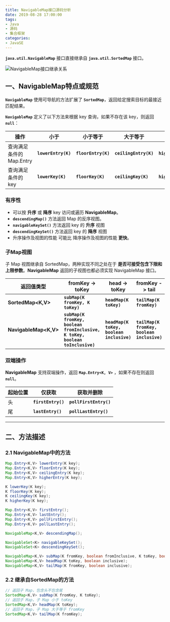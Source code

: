 ```yaml
---
title: NavigableMap接口源码分析
date: 2019-08-28 17:00:00
tags:
- Java
- 源码
- 集合框架
categories:
- JavaSE
---
```


**`java.util.NavigableMap`** 接口直接继承自 **`java.util.SortedMap`** 接口。

![NavigableMap接口继承关系](/images/javase/NavigableMap-source-analysis/NavigableMap1.png "NavigableMap接口继承关系")

<!-- more -->

## 一、NavigableMap特点或规范

**`NavigableMap`** 使用可导航的方法扩展了 **`SortedMap`**，返回给定搜索目标的最接近匹配结果。

**`NavigableMap`** 定义了以下方法来根据 key 查询，如果不存在该 key，则返回 **`null`**：

| 操作 | 小于 | 小于等于 | 大于等于 | 大于 |
| --- | --- | --- | --- | --- |
| 查询满足条件的 Map.Entry | **`lowerEntry(K)`** | **`floorEntry(K)`** | **`ceilingEntry(K)`** | **`higherEntry(K)`** |
| 查询满足条件的 key | **`lowerKey(K)`** | **`floorKey(K)`** | **`ceilingKey(K)`** | **`higherKey(K)`** |

### 有序性

- 可以按 **升序** 或 **降序** key 访问或遍历 **NavigableMap**。
- **`descendingMap()`** 方法返回 Map 的反序视图。
- **`navigableKeySet()`** 方法返回 key 的 **升序** 视图
- **`descendingKeySet()`** 方法返回 key 的 **降序** 视图
- 升序操作及视图的性能 可能比 降序操作及视图的性能 **更快**。

### 子Map视图

子 Map 视图继承自 SortedMap，两种实现不同之处在于 **是否可接受包含下限和上限参数**。**NavigableMap** 返回的子视图也都必须实现 NavigableMap 接口。

| 返回值类型 | fromKey -> toKey | head -> toKey | fromKey -> tail |
| --- | --- | --- | --- |
| **SortedMap<K,V>** | **`subMap(K fromKey, K toKey)`** | **`headMap(K toKey)`** | **`tailMap(K fromKey)`** |
| **NavigableMap<K,V>** | **`subMap(K fromKey, boolean fromInclusive, K toKey, boolean toInclusive)`** | **`headMap(K toKey, boolean inclusive)`** | **`tailMap(K fromKey, boolean inclusive)`** |


### 双端操作

**NavigableMap** 支持双端操作，返回 **`Map.Entry<K, V>`** ，如果不存在则返回 **`null`**。

| 起始位置 | 仅获取 | 获取并删除 |
| --- | --- | --- |
| 头 | **`firstEntry()`** | **`pollFirstEntry()`** |
| 尾 | **`lastEntry()`** | **`pollLastEntry()`** |

---

## 二、方法描述

### 2.1 NavigableMap中的方法

```java
Map.Entry<K,V> lowerEntry(K key);
Map.Entry<K,V> floorEntry(K key);
Map.Entry<K,V> ceilingEntry(K key);
Map.Entry<K,V> higherEntry(K key);

K lowerKey(K key);
K floorKey(K key);
K ceilingKey(K key);
K higherKey(K key);

Map.Entry<K,V> firstEntry();
Map.Entry<K,V> lastEntry();
Map.Entry<K,V> pollFirstEntry();
Map.Entry<K,V> pollLastEntry();

NavigableMap<K,V> descendingMap();

NavigableSet<K> navigableKeySet();
NavigableSet<K> descendingKeySet();

NavigableMap<K,V> subMap(K fromKey, boolean fromInclusive, K toKey, boolean toInclusive);
NavigableMap<K,V> headMap(K toKey, boolean inclusive);
NavigableMap<K,V> tailMap(K fromKey, boolean inclusive);
```

### 2.2 继承自SortedMap的方法

```java
// 返回子 Map，包含头不包含尾
SortedMap<K,V> subMap(K fromKey, K toKey);
// 返回子 Map，子 Map 小于 toKey
SortedMap<K,V> headMap(K toKey);
// 返回子 Map，子 Map 大于等于 fromKey
SortedMap<K,V> tailMap(K fromKey);
```
